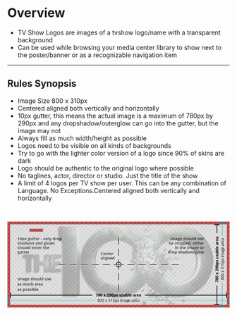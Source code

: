 # **Overview**

* TV Show Logos are images of a tvshow logo/name with a transparent background
* Can be used while browsing your media center library to show next to the poster/banner or as a recognizable navigation item

---

## **Rules Synopsis**

* Image Size 800 x 310px
* Centered aligned both vertically and horizontally
* 10px gutter, this means the actual image is a maximum of 780px by 290px and any dropshadow/outerglow can go into the gutter, but the image may not
* Always fill as much width/height as possible
* Logos need to be visible on all kinds of backgrounds
* Try to go with the lighter color version of a logo since 90% of skins are dark
* Logo should be authentic to the original logo where possible
* No taglines, actor, director or studio. Just the title of the show
* A limit of 4 logos per TV show per user. This can be any combination of Language. No Exceptions.Centered aligned both vertically and horizontally

&nbsp;

![Image](../../assets/images/sizing-template-logo.jpg)